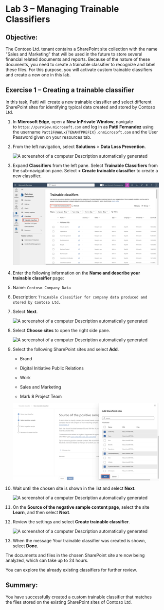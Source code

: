 # Lab 3 – Managing Trainable Classifiers

## Objective:

The Contoso Ltd. tenant contains a SharePoint site collection with the
name "Sales and Marketing" that will be used in the future to store
several financial related documents and reports. Because of the nature
of these documents, you need to create a trainable classifier to
recognize and label these files. For this purpose, you will activate
custom trainable classifiers and create a new one in this lab.

## Exercise 1 – Creating a trainable classifier

In this task, Patti will create a new trainable classifier and select
different SharePoint sites for identifying typical data created and
stored by Contoso Ltd.

1.  In **Microsoft Edge**, open a **New InPrivate Window**, navigate
    to ```https://purview.microsoft.com``` and log in as **Patti
    Fernandez** using the username ```PattiF@WWLx{TENANTPREFIX}.onmicrosoft.com```
    and the User Password given on your resources tab.

2.  From the left navigation, select **Solutions** \> **Data Loss
    Prevention**.

    ![A screenshot of a computer Description automatically
generated](./media/image1.png)

3. Expand **Classifiers** from the left pane. Select **Trainable
    Classifiers** from the sub-navigation pane. Select **+ Create
    trainable classifier** to create a new classifier.

    ![](./media/image2.png)

4. Enter the following information on the **Name and describe your
    trainable classifier** page:

5. Name: ```Contoso Company Data```

6. Description: ```Trainable classifier for company data produced and stored by Contoso Ltd.```

7. Select **Next**.

    ![A screenshot of a computer Description automatically
generated](./media/image3.png)

8. Select **Choose sites** to open the right side pane.

    ![A screenshot of a computer Description automatically
generated](./media/image4.png)

9. Select the following SharePoint sites and select **Add**.

    - Brand

    - Digital Initiative Public Relations

    - Work

    - Sales and Marketing

    - Mark 8 Project Team

    ![](./media/image5.png)

10. Wait until the chosen site is shown in the list and select **Next**.

    ![A screenshot of a computer Description automatically
generated](./media/image6.png)

11. On the **Source of the negative sample content page**, select the
    site **Learn**, and then select **Next**.

12. Review the settings and select **Create trainable classifier**.

    ![A screenshot of a computer Description automatically
generated](./media/image7.png)

13. When the message Your trainable classifier was created is shown,
    select **Done**.

The documents and files in the chosen SharePoint site are now being
analyzed, which can take up to 24 hours.

You can explore the already existing classifiers for further review.

## Summary:

You have successfully created a custom trainable classifier that matches
the files stored on the existing SharePoint sites of Contoso Ltd.
